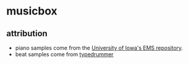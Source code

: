 musicbox
========

attribution
-----------

* piano samples come from the [University of Iowa's EMS repository](http://theremin.music.uiowa.edu/MISpiano.html).
* beat samples come from [typedrummer](http://typedrummer.com)
